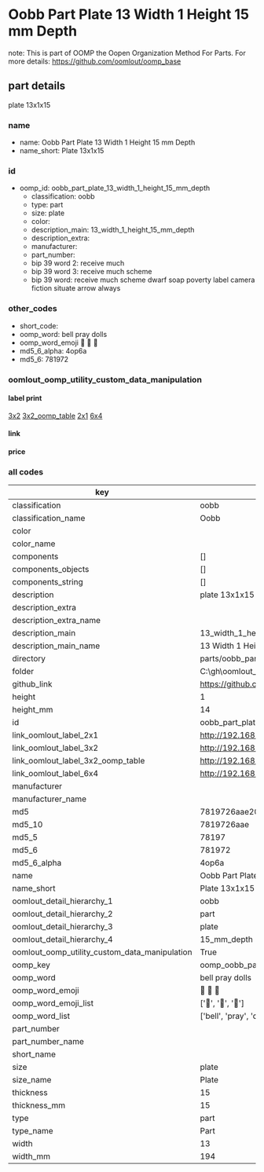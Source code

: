 # Oobb Part Plate 13 Width 1 Height 15 mm Depth  

note: This is part of OOMP the Oopen Organization Method For Parts. For more details: https://github.com/oomlout/oomp_base

##  part details
  



plate 13x1x15



### name
* name: Oobb Part Plate 13 Width 1 Height 15 mm Depth
* name_short: Plate 13x1x15 
### id
* oomp_id: oobb_part_plate_13_width_1_height_15_mm_depth
  * classification: oobb
  * type: part
  * size: plate
  * color: 
  * description_main: 13_width_1_height_15_mm_depth
  * description_extra: 
  * manufacturer: 
  * part_number: 
  * bip 39 word 2: receive much
  * bip 39 word 3: receive much scheme
  * bip 39 word: receive much scheme dwarf soap poverty label camera fiction situate arrow always

### other_codes
* short_code: 
* oomp_word: bell pray dolls
* oomp_word_emoji :bell: :pray: :dolls:
* md5_6_alpha: 4op6a
* md5_6: 781972






### oomlout_oomp_utility_custom_data_manipulation
#### label print
[3x2](http://192.168.1.245:1112/?label=oomp%204op6a)
[3x2_oomp_table](http://192.168.1.108:1112/?label=oomp%204op6a)
[2x1](http://192.168.1.242:1112/?label=oomp%204op6a)
[6x4](http://192.168.1.55:1112/?label=oomp%204op6a)    

#### link

                              

#### price







### all codes 
| key | value |  
| --- | --- |  
| classification | oobb |  
| classification_name | Oobb |  
| color |  |  
| color_name |  |  
| components | [] |  
| components_objects | [] |  
| components_string | [] |  
| description | plate 13x1x15 |  
| description_extra |  |  
| description_extra_name |  |  
| description_main | 13_width_1_height_15_mm_depth |  
| description_main_name | 13 Width 1 Height 15 mm Depth |  
| directory | parts/oobb_part_plate_13_width_1_height_15_mm_depth |  
| folder | C:\gh\oomlout_oobb_version_4_generated_parts\things\oobb_part_plate_13_width_1_height_15_mm_depth |  
| github_link | https://github.com/oomlout/oomlout_oomp_part_src/tree/main/parts/oobb_part_plate_13_width_1_height_15_mm_depth |  
| height | 1 |  
| height_mm | 14 |  
| id | oobb_part_plate_13_width_1_height_15_mm_depth |  
| link_oomlout_label_2x1 | http://192.168.1.242:1112/?label=oomp%204op6a |  
| link_oomlout_label_3x2 | http://192.168.1.245:1112/?label=oomp%204op6a |  
| link_oomlout_label_3x2_oomp_table | http://192.168.1.108:1112/?label=oomp%204op6a |  
| link_oomlout_label_6x4 | http://192.168.1.55:1112/?label=oomp%204op6a |  
| manufacturer |  |  
| manufacturer_name |  |  
| md5 | 7819726aae20af86a466d44b8164459c |  
| md5_10 | 7819726aae |  
| md5_5 | 78197 |  
| md5_6 | 781972 |  
| md5_6_alpha | 4op6a |  
| name | Oobb Part Plate 13 Width 1 Height 15 mm Depth |  
| name_short | Plate 13x1x15  |  
| oomlout_detail_hierarchy_1 | oobb |  
| oomlout_detail_hierarchy_2 | part |  
| oomlout_detail_hierarchy_3 | plate |  
| oomlout_detail_hierarchy_4 | 15_mm_depth |  
| oomlout_oomp_utility_custom_data_manipulation | True |  
| oomp_key | oomp_oobb_part_plate_13_width_1_height_15_mm_depth |  
| oomp_word | bell pray dolls |  
| oomp_word_emoji | :bell: :pray: :dolls: |  
| oomp_word_emoji_list | [':bell:', ':pray:', ':dolls:'] |  
| oomp_word_list | ['bell', 'pray', 'dolls'] |  
| part_number |  |  
| part_number_name |  |  
| short_name |  |  
| size | plate |  
| size_name | Plate |  
| thickness | 15 |  
| thickness_mm | 15 |  
| type | part |  
| type_name | Part |  
| width | 13 |  
| width_mm | 194 |  
